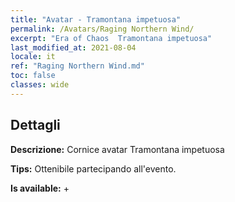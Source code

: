 ```yaml
---
title: "Avatar - Tramontana impetuosa"
permalink: /Avatars/Raging Northern Wind/
excerpt: "Era of Chaos  Tramontana impetuosa"
last_modified_at: 2021-08-04
locale: it
ref: "Raging Northern Wind.md"
toc: false
classes: wide
---
```

## Dettagli

 **Descrizione:** Cornice avatar Tramontana impetuosa 

 **Tips:** Ottenibile partecipando all'evento. 

 **Is available:**  + 

